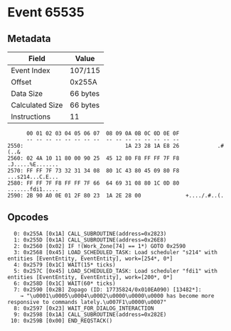 # Event 65535

## Metadata

| Field           | Value    |
|-----------------|----------|
| Event Index     | 107/115  |
| Offset          | 0x255A   |
| Data Size       | 66 bytes |
| Calculated Size | 66 bytes |
| Instructions    | 11       |

```
      00 01 02 03 04 05 06 07  08 09 0A 0B 0C 0D 0E 0F
      -- -- -- -- -- -- -- --  -- -- -- -- -- -- -- --
2550:                                1A 23 28 1A E8 26            .#(..&
2560: 02 4A 10 11 80 00 90 25  45 12 80 F8 FF FF 7F F8  .J.....%E.......
2570: FF FF 7F 73 32 31 34 08  80 1C 43 80 45 09 80 F8  ...s214...C.E...
2580: FF FF 7F F8 FF FF 7F 66  64 69 31 08 80 1C 0D 80  .......fdi1.....
2590: 2B 90 A0 0E 01 2F 80 23  1A 2E 28 00              +..../.#..(.    
```

## Opcodes

```
  0: 0x255A [0x1A] CALL_SUBROUTINE(address=0x2823)
  1: 0x255D [0x1A] CALL_SUBROUTINE(address=0x26E8)
  2: 0x2560 [0x02] IF !(Work_Zone[74] == 1*) GOTO 0x2590
  3: 0x2568 [0x45] LOAD_SCHEDULED_TASK: Load scheduler "s214" with entities [EventEntity, EventEntity], work=[254*, 0*]
  4: 0x2579 [0x1C] WAIT(15* ticks)
  5: 0x257C [0x45] LOAD_SCHEDULED_TASK: Load scheduler "fdi1" with entities [EventEntity, EventEntity], work=[200*, 0*]
  6: 0x258D [0x1C] WAIT(60* ticks)
  7: 0x2590 [0x2B] Zopago (ID: 17735824/0x010EA090) [13482*]:
    → "\u0001\u0005\u0004\u0002\u0000\u0000\u0000 has become more responsive to commands lately.\u007F1\u0000\u0007"
  8: 0x2597 [0x23] WAIT_FOR_DIALOG_INTERACTION
  9: 0x2598 [0x1A] CALL_SUBROUTINE(address=0x282E)
 10: 0x259B [0x00] END_REQSTACK()
```
